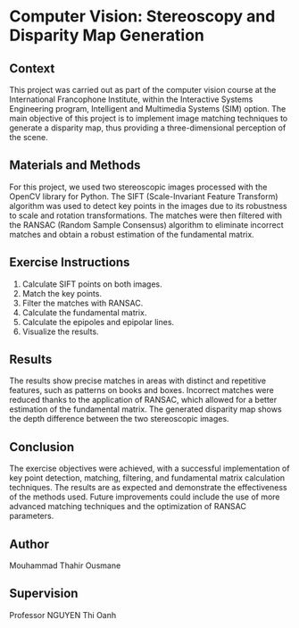 # Computer Vision: Stereoscopy and Disparity Map Generation

## Context
This project was carried out as part of the computer vision course at the International Francophone Institute, within the Interactive Systems Engineering program, Intelligent and Multimedia Systems (SIM) option. The main objective of this project is to implement image matching techniques to generate a disparity map, thus providing a three-dimensional perception of the scene.

## Materials and Methods
For this project, we used two stereoscopic images processed with the OpenCV library for Python. The SIFT (Scale-Invariant Feature Transform) algorithm was used to detect key points in the images due to its robustness to scale and rotation transformations. The matches were then filtered with the RANSAC (Random Sample Consensus) algorithm to eliminate incorrect matches and obtain a robust estimation of the fundamental matrix.

## Exercise Instructions
1. Calculate SIFT points on both images.
2. Match the key points.
3. Filter the matches with RANSAC.
4. Calculate the fundamental matrix.
5. Calculate the epipoles and epipolar lines.
6. Visualize the results.

## Results
The results show precise matches in areas with distinct and repetitive features, such as patterns on books and boxes. Incorrect matches were reduced thanks to the application of RANSAC, which allowed for a better estimation of the fundamental matrix. The generated disparity map shows the depth difference between the two stereoscopic images.

## Conclusion
The exercise objectives were achieved, with a successful implementation of key point detection, matching, filtering, and fundamental matrix calculation techniques. The results are as expected and demonstrate the effectiveness of the methods used. Future improvements could include the use of more advanced matching techniques and the optimization of RANSAC parameters.

## Author
Mouhammad Thahir Ousmane

## Supervision
Professor NGUYEN Thi Oanh
